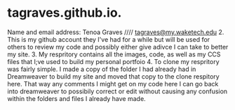 # tagraves.github.io.
Name and email address: Tenoa Graves  //// tagraves@my.waketech.edu
2.	This is my github account they I've had for a while but will be used for others to review my code and possibly either give adivce I can take to better my site.
3.	My respritory contains all the images, code, as well as my CCS files that I;ve used to build my personal portfoio 
4.	To clone my respritory was fairly simple. I made a copy of the folder I had already had in Dreamweaver to build my site and moved that copy to the clone respitory here.
That way any comments I might get on my code here I can go back into dreamweaver to possibily correct or edit without causing any confusion within the folders and files I already have made.

